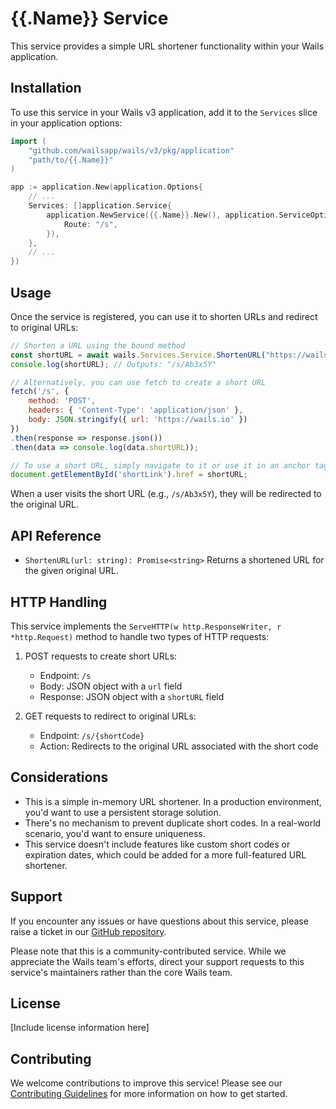 # {{.Name}} Service

This service provides a simple URL shortener functionality within your Wails application.

## Installation

To use this service in your Wails v3 application, add it to the `Services` slice in your application options:

```go
import (
    "github.com/wailsapp/wails/v3/pkg/application"
    "path/to/{{.Name}}"
)

app := application.New(application.Options{
    // ...
    Services: []application.Service{
        application.NewService({{.Name}}.New(), application.ServiceOptions{
            Route: "/s",
        }),
    },
    // ...
})
```

## Usage

Once the service is registered, you can use it to shorten URLs and redirect to original URLs:

```javascript
// Shorten a URL using the bound method
const shortURL = await wails.Services.Service.ShortenURL("https://wails.io");
console.log(shortURL); // Outputs: "/s/Ab3x5Y"

// Alternatively, you can use fetch to create a short URL
fetch('/s', {
    method: 'POST',
    headers: { 'Content-Type': 'application/json' },
    body: JSON.stringify({ url: 'https://wails.io' })
})
.then(response => response.json())
.then(data => console.log(data.shortURL));

// To use a short URL, simply navigate to it or use it in an anchor tag
document.getElementById('shortLink').href = shortURL;
```

When a user visits the short URL (e.g., `/s/Ab3x5Y`), they will be redirected to the original URL.

## API Reference

- `ShortenURL(url: string): Promise<string>`
  Returns a shortened URL for the given original URL.

## HTTP Handling

This service implements the `ServeHTTP(w http.ResponseWriter, r *http.Request)` method to handle two types of HTTP requests:

1. POST requests to create short URLs:
    - Endpoint: `/s`
    - Body: JSON object with a `url` field
    - Response: JSON object with a `shortURL` field

2. GET requests to redirect to original URLs:
    - Endpoint: `/s/{shortCode}`
    - Action: Redirects to the original URL associated with the short code

## Considerations

- This is a simple in-memory URL shortener. In a production environment, you'd want to use a persistent storage solution.
- There's no mechanism to prevent duplicate short codes. In a real-world scenario, you'd want to ensure uniqueness.
- This service doesn't include features like custom short codes or expiration dates, which could be added for a more full-featured URL shortener.

## Support

If you encounter any issues or have questions about this service, please raise a ticket in our [GitHub repository](https://github.com/path/to/repo/issues).

Please note that this is a community-contributed service. While we appreciate the Wails team's efforts, direct your support requests to this service's maintainers rather than the core Wails team.

## License

[Include license information here]

## Contributing

We welcome contributions to improve this service! Please see our [Contributing Guidelines](CONTRIBUTING.md) for more information on how to get started.